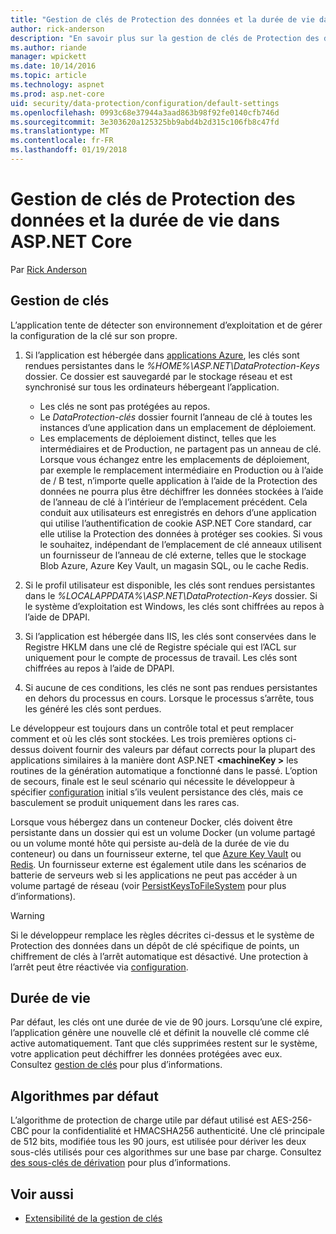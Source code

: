 ```yaml
---
title: "Gestion de clés de Protection des données et la durée de vie dans ASP.NET Core"
author: rick-anderson
description: "En savoir plus sur la gestion de clés de Protection des données et la durée de vie dans ASP.NET Core."
ms.author: riande
manager: wpickett
ms.date: 10/14/2016
ms.topic: article
ms.technology: aspnet
ms.prod: asp.net-core
uid: security/data-protection/configuration/default-settings
ms.openlocfilehash: 0993c68e37944a3aad863b98f92fe0140cfb746d
ms.sourcegitcommit: 3e303620a125325bb9abd4b2d315c106fb8c47fd
ms.translationtype: MT
ms.contentlocale: fr-FR
ms.lasthandoff: 01/19/2018
---
```

# <a name="data-protection-key-management-and-lifetime-in-aspnet-core"></a>Gestion de clés de Protection des données et la durée de vie dans ASP.NET Core

Par [Rick Anderson](https://twitter.com/RickAndMSFT)

## <a name="key-management"></a>Gestion de clés

L’application tente de détecter son environnement d’exploitation et de gérer la configuration de la clé sur son propre.

1. Si l’application est hébergée dans [applications Azure](https://azure.microsoft.com/services/app-service/), les clés sont rendues persistantes dans le *%HOME%\ASP.NET\DataProtection-Keys* dossier. Ce dossier est sauvegardé par le stockage réseau et est synchronisé sur tous les ordinateurs hébergeant l’application.
   * Les clés ne sont pas protégées au repos.
   * Le *DataProtection-clés* dossier fournit l’anneau de clé à toutes les instances d’une application dans un emplacement de déploiement.
   * Les emplacements de déploiement distinct, telles que les intermédiaires et de Production, ne partagent pas un anneau de clé. Lorsque vous échangez entre les emplacements de déploiement, par exemple le remplacement intermédiaire en Production ou à l’aide de / B test, n’importe quelle application à l’aide de la Protection des données ne pourra plus être déchiffrer les données stockées à l’aide de l’anneau de clé à l’intérieur de l’emplacement précédent. Cela conduit aux utilisateurs est enregistrés en dehors d’une application qui utilise l’authentification de cookie ASP.NET Core standard, car elle utilise la Protection des données à protéger ses cookies. Si vous le souhaitez, indépendant de l’emplacement de clé anneaux utilisent un fournisseur de l’anneau de clé externe, telles que le stockage Blob Azure, Azure Key Vault, un magasin SQL, ou le cache Redis.

1. Si le profil utilisateur est disponible, les clés sont rendues persistantes dans le *%LOCALAPPDATA%\ASP.NET\DataProtection-Keys* dossier. Si le système d’exploitation est Windows, les clés sont chiffrées au repos à l’aide de DPAPI.

1. Si l’application est hébergée dans IIS, les clés sont conservées dans le Registre HKLM dans une clé de Registre spéciale qui est l’ACL sur uniquement pour le compte de processus de travail. Les clés sont chiffrées au repos à l’aide de DPAPI.

1. Si aucune de ces conditions, les clés ne sont pas rendues persistantes en dehors du processus en cours. Lorsque le processus s’arrête, tous les généré les clés sont perdues.

Le développeur est toujours dans un contrôle total et peut remplacer comment et où les clés sont stockées. Les trois premières options ci-dessus doivent fournir des valeurs par défaut corrects pour la plupart des applications similaires à la manière dont ASP.NET  **\<machineKey >** les routines de la génération automatique a fonctionné dans le passé. L’option de secours, finale est le seul scénario qui nécessite le développeur à spécifier [configuration](xref:security/data-protection/configuration/overview) initial s’ils veulent persistance des clés, mais ce basculement se produit uniquement dans les rares cas.

Lorsque vous hébergez dans un conteneur Docker, clés doivent être persistante dans un dossier qui est un volume Docker (un volume partagé ou un volume monté hôte qui persiste au-delà de la durée de vie du conteneur) ou dans un fournisseur externe, tel que [Azure Key Vault](https://azure.microsoft.com/services/key-vault/) ou [Redis](https://redis.io/). Un fournisseur externe est également utile dans les scénarios de batterie de serveurs web si les applications ne peut pas accéder à un volume partagé de réseau (voir [PersistKeysToFileSystem](xref:security/data-protection/configuration/overview#persistkeystofilesystem) pour plus d’informations).

> [!WARNING]
> Si le développeur remplace les règles décrites ci-dessus et le système de Protection des données dans un dépôt de clé spécifique de points, un chiffrement de clés à l’arrêt automatique est désactivé. Une protection à l’arrêt peut être réactivée via [configuration](xref:security/data-protection/configuration/overview).

## <a name="key-lifetime"></a>Durée de vie

Par défaut, les clés ont une durée de vie de 90 jours. Lorsqu’une clé expire, l’application génère une nouvelle clé et définit la nouvelle clé comme clé active automatiquement. Tant que clés supprimées restent sur le système, votre application peut déchiffrer les données protégées avec eux. Consultez [gestion de clés](xref:security/data-protection/implementation/key-management#key-expiration-and-rolling) pour plus d’informations.

## <a name="default-algorithms"></a>Algorithmes par défaut

L’algorithme de protection de charge utile par défaut utilisé est AES-256-CBC pour la confidentialité et HMACSHA256 authenticité. Une clé principale de 512 bits, modifiée tous les 90 jours, est utilisée pour dériver les deux sous-clés utilisés pour ces algorithmes sur une base par charge. Consultez [des sous-clés de dérivation](xref:security/data-protection/implementation/subkeyderivation#additional-authenticated-data-and-subkey-derivation) pour plus d’informations.

## <a name="see-also"></a>Voir aussi

* [Extensibilité de la gestion de clés](xref:security/data-protection/extensibility/key-management)
